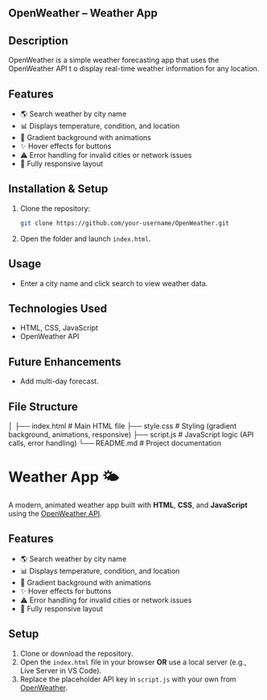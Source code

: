 ## OpenWeather – Weather App

## Description
OpenWeather is a simple weather forecasting app that uses the OpenWeather API t     o display real-time weather information for any location.
 
## Features
- 🌎 Search weather by city name
- 📊 Displays temperature, condition, and location
- 🎨 Gradient background with animations
- ✨ Hover effects for buttons
- ⚠️ Error handling for invalid cities or network issues
- 📱 Fully responsive layout

## Installation & Setup
1. Clone the repository:
   ```bash
   git clone https://github.com/your-username/OpenWeather.git
   ```
2. Open the folder and launch `index.html`.

## Usage
- Enter a city name and click search to view weather data.

## Technologies Used
- HTML, CSS, JavaScript
- OpenWeather API

## Future Enhancements
- Add multi-day forecast.

## File Structure
│
├── index.html   # Main HTML file
├── style.css    # Styling (gradient background, animations, responsive)
├── script.js    # JavaScript logic (API calls, error handling)
└── README.md    # Project documentation

# Weather App 🌤️

A modern, animated weather app built with **HTML**, **CSS**, and **JavaScript** using the [OpenWeather API](https://openweathermap.org/api).

## Features
- 🌎 Search weather by city name
- 📊 Displays temperature, condition, and location
- 🎨 Gradient background with animations
- ✨ Hover effects for buttons
- ⚠️ Error handling for invalid cities or network issues
- 📱 Fully responsive layout

## Setup
1. Clone or download the repository.
2. Open the `index.html` file in your browser **OR** use a local server (e.g., Live Server in VS Code).
3. Replace the placeholder API key in `script.js` with your own from [OpenWeather](https://home.openweathermap.org/users/sign_up).

